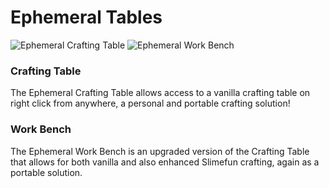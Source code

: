 # Ephemeral Tables

![Ephemeral Crafting Table](../../.gitbook/assets/item\_ephemeral\_work\_bench.png) ![Ephemeral Work Bench](../../.gitbook/assets/item\_ephemeral\_crafting\_table.png)

### Crafting Table

The Ephemeral Crafting Table allows access to a vanilla crafting table on right click from anywhere, a personal and portable crafting solution!

### Work Bench

The Ephemeral Work Bench is an upgraded version of the Crafting Table that allows for both vanilla and also enhanced Slimefun crafting, again as a portable solution.
